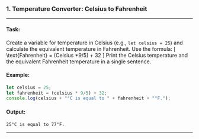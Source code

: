 ### 1. **Temperature Converter: Celsius to Fahrenheit**
---
#### Task: 
Create a variable for temperature in Celsius (e.g., `let celsius = 25`) and calculate the equivalent temperature in Fahrenheit. Use the formula:
\[
\text{Fahrenheit} = (Celsius *9/5) + 32
\]
Print the Celsius temperature and the equivalent Fahrenheit temperature in a single sentence.

#### Example:
```javascript
let celsius = 25;
let fahrenheit = (celsius * 9/5) + 32;
console.log(celsius + "°C is equal to " + fahrenheit + "°F.");
```

#### Output:
```
25°C is equal to 77°F.
```

---

